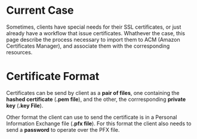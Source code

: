 # Current Case

Sometimes, clients have special needs for their SSL certificates, or just already 
have a workflow that issue certificates. Whathever the case, this page describe
the process necessary to import them to ACM (Amazon Certificates Manager), and
associate them with the corresponding resources.

# Certificate Format

Certificates can be send by client as a **pair of files**, one containing the **hashed certificate** (**.pem file**), and the other, the corrresponding **private key** (**.key File**).

Other format the client can use to send the certificate is in a Personal Information Exchange file (**.pfx file**). For this format the client also needs to send a **password** to operate over the PFX file.

